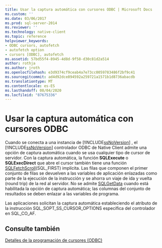 ```yaml
---
title: Usar la captura automática con cursores ODBC | Microsoft Docs
ms.custom: ''
ms.date: 03/06/2017
ms.prod: sql-server-2014
ms.reviewer: ''
ms.technology: native-client
ms.topic: reference
helpviewer_keywords:
- ODBC cursors, autofetch
- autofetch option
- cursors [ODBC], autofetch
ms.assetid: 57bd55f4-8945-4d8d-9f58-d30c81d2a514
author: rothja
ms.author: jroth
ms.openlocfilehash: e3d9374cf9ceab4a7e73cc0059783486f2bf9c41
ms.sourcegitcommit: ad4d92dce894592a259721a1571b1d8736abacdb
ms.translationtype: MT
ms.contentlocale: es-ES
ms.lasthandoff: 08/04/2020
ms.locfileid: "87675336"
---
```

# <a name="using-autofetch-with-odbc-cursors"></a>Usar la captura automática con cursores ODBC
  Cuando se conecta a una instancia de [!INCLUDE[ssNoVersion](../../../includes/ssnoversion-md.md)] , el [!INCLUDE[ssNoVersion](../../../includes/ssnoversion-md.md)] controlador ODBC de Native Client admite una opción de captura automática cuando se usa cualquier tipo de cursor de servidor. Con la captura automática, la función **SQLExecute** o **SQLExecDirect** que abre el cursor también tiene una función [SQLFetchScroll](../../native-client-odbc-api/sqlfetchscroll.md)(SQL_FIRST) implícita. Las filas que componen el primer conjunto de filas se devuelven a las variables de aplicación enlazadas como parte de la ejecución de la instrucción y se ahorra un viaje de ida y vuelta (round trip) de la red al servidor. No se admite [SQLGetData](../../native-client-odbc-api/sqlgetdata.md) cuando está habilitada la opción de captura automática; las columnas del conjunto de resultados se deben enlazar a las variables de programa.  
  
 Las aplicaciones solicitan la captura automática estableciendo el atributo de la instrucción SQL_SOPT_SS_CURSOR_OPTIONS específica del controlador en SQL_CO_AF.  
  
## <a name="see-also"></a>Consulte también  
 [Detalles de la programación de cursores &#40;ODBC&#41;](cursor-programming-details-odbc.md)  
  
  
